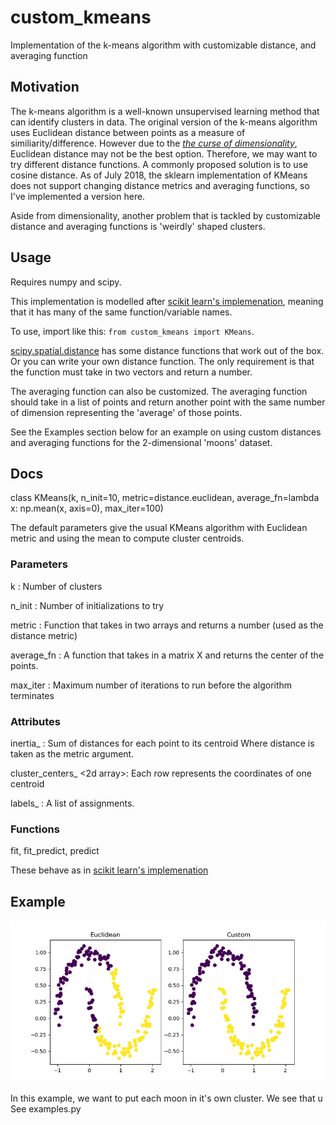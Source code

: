 # custom_kmeans
Implementation of the k-means algorithm with customizable distance, and averaging function

## Motivation
The k-means algorithm is a well-known unsupervised learning method that can identify clusters in data. The original version of the k-means algorithm uses Euclidean distance between points as a measure of similiarity/difference. However due to the [*the curse of dimensionality*](https://en.wikipedia.org/wiki/Curse_of_dimensionality#Distance_functions), Euclidean distance may not be the best option. Therefore, we may want to try different distance functions. A commonly proposed solution is to use cosine distance. As of July 2018, the sklearn implementation of KMeans does not support changing distance metrics and averaging functions, so I've implemented a version here.

Aside from dimensionality, another problem that is tackled by customizable distance and averaging functions is 'weirdly' shaped clusters.

## Usage
Requires numpy and scipy.

This implementation is modelled after [scikit learn's implemenation](http://scikit-learn.org/stable/modules/generated/sklearn.cluster.KMeans.html#sklearn.cluster.KMeans.transform), meaning that it has many of the same function/variable names.

To use, import like this: `from custom_kmeans import KMeans`.

[scipy.spatial.distance](https://docs.scipy.org/doc/scipy/reference/spatial.distance.html) has some distance functions that work out of the box. Or you can write your own distance function. The only requirement is that the function must take in two vectors and return a number.

The averaging function can also be customized. The averaging function should take in a list of points and return another point with the same number of dimension representing the 'average' of those points.

See the Examples section below for an example on using custom distances and averaging functions for the 2-dimensional 'moons' dataset.

## Docs
class KMeans(k, n_init=10, metric=distance.euclidean, 
        average_fn=lambda x: np.mean(x, axis=0), max_iter=100)

The default parameters give the usual KMeans algorithm with Euclidean metric and using the mean to compute cluster centroids.
### Parameters
k <int>: Number of clusters

n_init <int>: Number of initializations to try

metric <fn>: Function that takes in two arrays and returns a number
                (used as the distance metric)

average_fn <fn>: A function that takes in a matrix X
                    and returns the center of the points.

max_iter <int>: Maximum number of iterations to run before the 
                    algorithm terminates

### Attributes
inertia_ <float>: Sum of distances for each point to its centroid
                    Where distance is taken as the metric argument.

cluster_centers_ <2d array>: Each row represents the coordinates of one centroid

labels_ <array>: A list of assignments.

### Functions
fit, fit_predict, predict

These behave as in [scikit learn's implemenation](http://scikit-learn.org/stable/modules/generated/sklearn.cluster.KMeans.html#sklearn.cluster.KMeans.transform)

## Example
![Moons](Moons.png)

In this example, we want to put each moon in it's own cluster. We see that u
See examples.py




